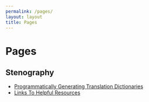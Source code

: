 ```yaml
---
permalink: /pages/
layout: layout
title: Pages
---
```


<h1 class="center"> Pages </h1>

## Stenography

- [Programmatically Generating Translation Dictionaries](http://steventammen.com/stenography/dictionary-generator/)
- [Links To Helpful Resources](http://steventammen.com/stenography/links/)


